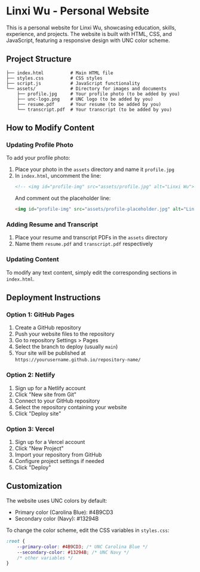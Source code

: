 # Linxi Wu - Personal Website

This is a personal website for Linxi Wu, showcasing education, skills, experience, and projects. The website is built with HTML, CSS, and JavaScript, featuring a responsive design with UNC color scheme.

## Project Structure

```
├── index.html          # Main HTML file
├── styles.css          # CSS styles
├── script.js           # JavaScript functionality
└── assets/             # Directory for images and documents
    ├── profile.jpg     # Your profile photo (to be added by you)
    ├── unc-logo.png    # UNC logo (to be added by you)
    ├── resume.pdf      # Your resume (to be added by you)
    └── transcript.pdf  # Your transcript (to be added by you)
```

## How to Modify Content

### Updating Profile Photo

To add your profile photo:

1. Place your photo in the `assets` directory and name it `profile.jpg`
2. In `index.html`, uncomment the line:
   ```html
   <!-- <img id="profile-img" src="assets/profile.jpg" alt="Linxi Wu"> -->
   ```
   And comment out the placeholder line:
   ```html
   <img id="profile-img" src="assets/profile-placeholder.jpg" alt="Linxi Wu">
   ```

### Adding Resume and Transcript

1. Place your resume and transcript PDFs in the `assets` directory
2. Name them `resume.pdf` and `transcript.pdf` respectively

### Updating Content

To modify any text content, simply edit the corresponding sections in `index.html`.

## Deployment Instructions

### Option 1: GitHub Pages

1. Create a GitHub repository
2. Push your website files to the repository
3. Go to repository Settings > Pages
4. Select the branch to deploy (usually `main`)
5. Your site will be published at `https://yourusername.github.io/repository-name/`

### Option 2: Netlify

1. Sign up for a Netlify account
2. Click "New site from Git"
3. Connect to your GitHub repository
4. Select the repository containing your website
5. Click "Deploy site"

### Option 3: Vercel

1. Sign up for a Vercel account
2. Click "New Project"
3. Import your repository from GitHub
4. Configure project settings if needed
5. Click "Deploy"

## Customization

The website uses UNC colors by default:
- Primary color (Carolina Blue): #4B9CD3
- Secondary color (Navy): #13294B

To change the color scheme, edit the CSS variables in `styles.css`:

```css
:root {
    --primary-color: #4B9CD3; /* UNC Carolina Blue */
    --secondary-color: #13294B; /* UNC Navy */
    /* other variables */
}
```